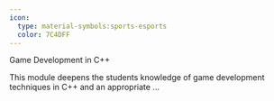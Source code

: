 ```yaml
---
icon:
  type: material-symbols:sports-esports
  color: 7C4DFF
---
```


Game Development in C++

This module deepens the students knowledge of game development techniques in C++ and an appropriate  ... 
